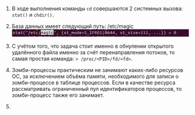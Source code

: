 1. В ходе выполнения команды ```cd``` совершаются 2 системных вызова: ```stat()``` и ```chdir()```.

2. База данных имеет следующий путь: /etc/magic
![](screenshots/file_command_db.png)

3. С учётом того, что задача стоит именно в обнулении открытого удалённого файла именно за счёт перенаправления потоков, то самая простая команда: ```> /proc/<PID>/fd/<fd>```.

4. Зомби-процессы практическим не занимают каких-либо ресурсов ОС, за исключением объёма памяти, необходимого для записи о зомби-процессе в таблице процессов. Если в качестве ресурса рассматривать ограниченный пул идентификаторов процессов, то зомби-процесс также его занимает.

5. 
